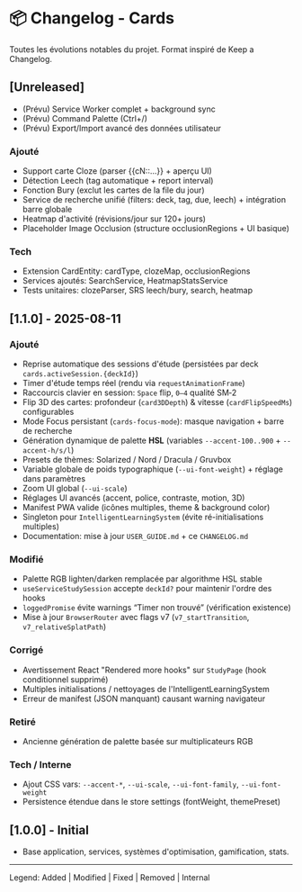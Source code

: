 # 📦 Changelog - Cards

Toutes les évolutions notables du projet. Format inspiré de Keep a Changelog.

## [Unreleased]
- (Prévu) Service Worker complet + background sync
- (Prévu) Command Palette (Ctrl+/)
- (Prévu) Export/Import avancé des données utilisateur
### Ajouté
- Support carte Cloze (parser {{cN::...}} + aperçu UI)
- Détection Leech (tag automatique + report interval)
- Fonction Bury (exclut les cartes de la file du jour)
- Service de recherche unifié (filters: deck, tag, due, leech) + intégration barre globale
- Heatmap d'activité (révisions/jour sur 120+ jours)
- Placeholder Image Occlusion (structure occlusionRegions + UI basique)
### Tech
- Extension CardEntity: cardType, clozeMap, occlusionRegions
- Services ajoutés: SearchService, HeatmapStatsService
- Tests unitaires: clozeParser, SRS leech/bury, search, heatmap

## [1.1.0] - 2025-08-11
### Ajouté
- Reprise automatique des sessions d'étude (persistées par deck `cards.activeSession.{deckId}`)
- Timer d'étude temps réel (rendu via `requestAnimationFrame`)
- Raccourcis clavier en session: `Space` flip, `0–4` qualité SM‑2
- Flip 3D des cartes: profondeur (`card3DDepth`) & vitesse (`cardFlipSpeedMs`) configurables
- Mode Focus persistant (`cards-focus-mode`): masque navigation + barre de recherche
- Génération dynamique de palette **HSL** (variables `--accent-100..900` + `--accent-h/s/l`)
- Presets de thèmes: Solarized / Nord / Dracula / Gruvbox
- Variable globale de poids typographique (`--ui-font-weight`) + réglage dans paramètres
- Zoom UI global (`--ui-scale`)
- Réglages UI avancés (accent, police, contraste, motion, 3D)
- Manifest PWA valide (icônes multiples, theme & background color)
- Singleton pour `IntelligentLearningSystem` (évite ré-initialisations multiples)
- Documentation: mise à jour `USER_GUIDE.md` + ce `CHANGELOG.md`

### Modifié
- Palette RGB lighten/darken remplacée par algorithme HSL stable
- `useServiceStudySession` accepte `deckId?` pour maintenir l'ordre des hooks
- `loggedPromise` évite warnings “Timer non trouvé” (vérification existence)
- Mise à jour `BrowserRouter` avec flags v7 (`v7_startTransition`, `v7_relativeSplatPath`)

### Corrigé
- Avertissement React "Rendered more hooks" sur `StudyPage` (hook conditionnel supprimé)
- Multiples initialisations / nettoyages de l'IntelligentLearningSystem
- Erreur de manifest (JSON manquant) causant warning navigateur

### Retiré
- Ancienne génération de palette basée sur multiplicateurs RGB

### Tech / Interne
- Ajout CSS vars: `--accent-*`, `--ui-scale`, `--ui-font-family`, `--ui-font-weight`
- Persistence étendue dans le store settings (fontWeight, themePreset)

## [1.0.0] - Initial
- Base application, services, systèmes d'optimisation, gamification, stats.

---

Legend: Added | Modified | Fixed | Removed | Internal

